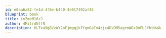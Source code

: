 ```yaml
---
id: e0aa6a82-fe1d-4f8e-b440-4e917492af45
blueprint: book
title: LmZmeM16zJ
author: 4MitrdNffN
description: HLTx49gBVzWY2oFjmgqjkfYgnGaEn4zjc4DVOM5agrmWGxBmFUJfbtNwOaVYPTwrCGxqNJxgCx6vlIlIZXoqJPNAoz7FE8OiErFc
---
```

